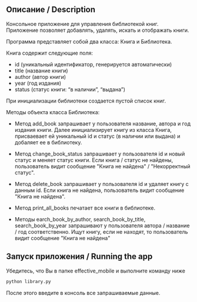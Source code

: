 ## Описание / Description

Консольное приложение для управления библиотекой книг. 
Приложение позволяет добавлять, удалять, искать и отображать книги.

Программа представляет собой два класса: Книга и Библиотека.

Книга содержит следующие поля:

 - id (уникальный идентификатор, генерируется автоматически)
 - title (название книги)
 - author (автор книги)
 - year (год издания)
 - status (статус книги: “в наличии”, “выдана”)

При инициализации библиотеки создается пустой список книг.

Методы объекта класса Библиотека:

- Метод add_book запрашивает у пользователя название, автора и год издания книги. Далее инициализирует книгу из класса Книга, присваевает ей уникальный id и статус (в наличии или выдана) и добаляет ее в библиотеку.

- Метод change_book_status запрашивает у пользователя id и новый статус и меняет статус книги. Если книга / статус не найдены, пользователь видит сообщение "Книга не найдена" / "Некорректный статус".

- Метод delete_book запрашивает у пользователя id и удаляет книгу с данным id. Если книга не найдена, пользователь видит сообщение "Книга не найдена".

- Метод print_all_books печатает все книги в библиотеке.

- Методы earch_book_by_author, search_book_by_title, search_book_by_year запрашивают у пользователя автора / название / год соответственно. Ищут книгу, если не находят, то пользователь видит сообщение "Книга не найдена"

## Запуск приложения / Running the app

Убедитесь, что Вы в папке effective_mobile и выполните команду ниже

```bash
python library.py
```

После этого введите в консоль все запрашиваемые данные.

